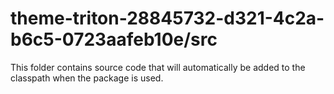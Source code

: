 # theme-triton-28845732-d321-4c2a-b6c5-0723aafeb10e/src

This folder contains source code that will automatically be added to the classpath when
the package is used.
